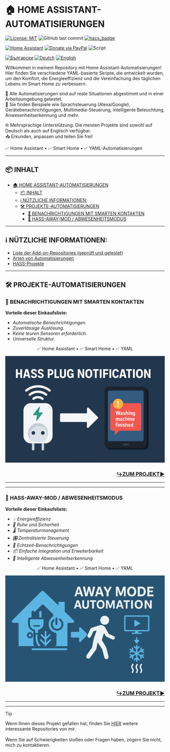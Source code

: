# 🏠 HOME ASSISTANT-AUTOMATISIERUNGEN  
[![License: MIT](https://img.shields.io/badge/License-MIT-yellow.svg?color=ff00d8)](https://opensource.org/licenses/MIT)
![GitHub last commit](https://img.shields.io/github/last-commit/Bacard1/homeassistant-automations.svg?color=ff00d8)
[![hacs_badge](https://img.shields.io/badge/HACS-2025.5.3-orange.svg?color=ff00d8)](https://github.com/hacs/integration)

[![Home Assistant](https://img.shields.io/badge/.-HOME_ASSISTANT-blue?logo=homeassistant)](https://www.home-assistant.io/) 
[![Donate via PayPal](https://img.shields.io/badge/PayPal-DONATE-blue?logo=paypal)](https://www.paypal.com/donate/?hosted_button_id=AAWFZVF2XCP5A)
![Script](https://img.shields.io/badge/Script-YAML-blue?logo=yaml)

[![Български](https://img.shields.io/badge/BG-ЕЗИК-gree?logo=translate&labelColor=gray&style=flat-square&link=https://example.com/bg
)](BG.md)
[![Deutch](https://img.shields.io/badge/DE-SPRACHE-gree?logo=translate&labelColor=gray&style=flat-square&link=https://example.com/bg
)](DE.md)
[![English](https://img.shields.io/badge/EN-LANGUAGE-gree?logo=translate&labelColor=gray&style=flat-square&link=https://example.com/bg)](README.md)

Willkommen in meinem Repository mit Home Assistant-Automatisierungen!  
Hier finden Sie verschiedene YAML-basierte Skripte, die entwickelt wurden, um den Komfort, die Energieeffizienz und die Vereinfachung des täglichen Lebens im Smart Home zu verbessern.  

🔧 Alle Automatisierungen sind auf reale Situationen abgestimmt und in einer Arbeitsumgebung getestet.  
📌 Sie finden Beispiele wie Sprachsteuerung (Alexa/Google), Gerätebenachrichtigungen, Multimedia-Steuerung, intelligente Beleuchtung, Anwesenheitserkennung und mehr.  

🌐 Mehrsprachige Unterstützung: Die meisten Projekte sind sowohl auf Deutsch als auch auf Englisch verfügbar.  
📥 Erkunden, anpassen und teilen Sie frei!  

✅ Home Assistant • ✅ Smart Home • ✅ YAML-Automatisierungen  

---  

## 📦 INHALT  

- [🏠 HOME ASSISTANT-AUTOMATISIERUNGEN](#-home-assistant-automatisierungen)
	- [📦 INHALT](#-inhalt)
	- [ℹ️ NÜTZLICHE INFORMATIONEN:](#ℹ️-nützliche-informationen)
	- [🛠️ PROJEKTE-AUTOMATISIERUNGEN](#️-projekte-automatisierungen)
		- [🛜 BENACHRICHTIGUNGEN MIT SMARTEN KONTAKTEN](#-benachrichtigungen-mit-smarten-kontakten)
		- [🔋 HASS-AWAY-MOD / ABWESENHEITSMODUS](#-hass-away-mod--abwesenheitsmodus)

---  

## ℹ️ NÜTZLICHE INFORMATIONEN:  
- [Liste der Add-on-Repositories (geprüft und getestet)]([/add-on%20repositorys.md](https://github.com/Bacard1/homeassistant/blob/110cbf6383a4612eebb80f92a268756654db6cf4/add-on_repositorys.md))  
- [Arten von Automatisierungen](https://github.com/Bacard1/homeassistant/blob/110cbf6383a4612eebb80f92a268756654db6cf4/automations/DE.md)  
- [HASS-Projekte](https://github.com/Bacard1/homeassistant.git)  

---  

## 🛠️ PROJEKTE-AUTOMATISIERUNGEN  

### 🛜 BENACHRICHTIGUNGEN MIT SMARTEN KONTAKTEN  
**Vorteile dieser Einkaufsliste:**  
- *Automatische Benachrichtigungen.*  
- *Zuverlässige Auslösung.*  
- *Keine teuren Sensoren erforderlich.*  
- *Universelle Struktur.*  

<p align="center">✅ Home Assistant • ✅ Smart Home • ✅ YAML</p>  

![Erstellung/Integration eines Zigbee-Netzwerks](/img/plug_notifications_banner.png)  

<h3 align="right">  

[**↪️ZUM PROJEKT▶️**](https://github.com/Bacard1/HASS-plug-notification.git)  
</h3>  

---  
---  

### 🔋 HASS-AWAY-MOD / ABWESENHEITSMODUS  
**Vorteile dieser Einkaufsliste:**  
- *💡 Energieeffizienz*  
- *🧘 Ruhe und Sicherheit*  
- *🌡️ Temperaturmanagement*  
- *🎛️ Zentralisierte Steuerung*  
- *📱 Echtzeit-Benachrichtigungen*  
- *📦 Einfache Integration und Erweiterbarkeit*  
- *🧠 Intelligente Abwesenheitserkennung*  

<p align="center">✅ Home Assistant • ✅ Smart Home • ✅ YAML</p>  

![Erstellung/Integration eines Zigbee-Netzwerks](/img/away_mod_banner.png)  

<h3 align="right">  

[**↪️ZUM PROJEKT▶️**](https://github.com/Bacard1/HASS-away-mode)  
</h3>  

---  
---  
> [!TIP]  
> Wenn Ihnen dieses Projekt gefallen hat, finden Sie [HIER](https://github.com/Bacard1?tab=repositories) weitere interessante Repositories von mir.<br>  
> Wenn Sie auf Schwierigkeiten stoßen oder Fragen haben, zögern Sie nicht, mich zu kontaktieren.